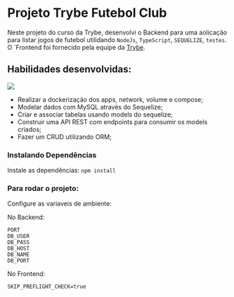 # Projeto Trybe Futebol Club

Neste projeto do curso da Trybe, desenvolvi o Backend para uma aolicação para listar jogos de futebol utilidando `NodeJs`, `TypeScript`, `SEQUELIZE`, `testes`. O `Frontend foi fornecido pela equipe da [Trybe](https://www.betrybe.com/).

## Habilidades desenvolvidas:

<img src="https://github.com/tryber/sd-014-a-trybe-futebol-clube/blob/main/front-example.png?raw=true" />

- Realizar a dockerização dos apps, network, volume e compose;
- Modelar dados com MySQL através do Sequelize;
- Criar e associar tabelas usando models do sequelize;
- Construir uma API REST com endpoints para consumir os models criados;
- Fazer um CRUD utilizando ORM;

### Instalando Dependências

Instale as dependências:
`npm install`

### Para rodar o projeto:
Configure as variaveis de ambiente:

No Backend:

```
PORT
DB_USER
DB_PASS
DB_HOST
DB_NAME
DB_PORT

```

No Frontend:

`SKIP_PREFLIGHT_CHECK=true`
